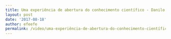 ```yaml
---
title: Uma experiência de abertura do conhecimento científico - Danilo Santos
layout: post
date: '2017-08-18'
author: efeefe
permalink: /video/uma-experiência-de-abertura-do-conhecimento-científico-danilo-santos/
---
```


<!-- Content not found or could not be extracted. Please review original HTML. -->
